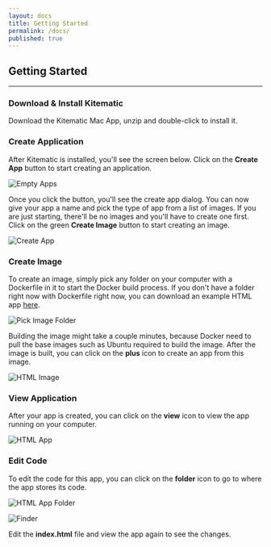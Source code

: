 ```yaml
---
layout: docs
title: Getting Started
permalink: /docs/
published: true
---
```


## Getting Started

---

### Download & Install Kitematic

Download the Kitematic Mac App, unzip and double-click to install it.

### Create Application

After Kitematic is installed, you'll see the screen below. Click on the **Create App**
button to start creating an application.

![Empty Apps](/img/get-started/empty-apps.png)

Once you click the button, you'll see the create app dialog. You can now give your app a name and
pick the type of app from a list of images. If you are just starting, there'll
be no images and you'll have to create one first. Click on the green **Create Image**
button to start creating an image.

![Create App](/img/get-started/create-app.png)

### Create Image

To create an image, simply pick any folder on your computer with a Dockerfile
in it to start the Docker build process. If you don't have a folder right now
with Dockerfile right now, you can download an example HTML app [here](https://github.com/kitematic/html/archive/master.zip).

![Pick Image Folder](/img/get-started/pick-image-folder.png)

Building the image might take a couple minutes, because Docker need to pull the
base images such as Ubuntu required to build the image. After the image is built,
you can click on the **plus** icon to create an app from this image.

![HTML Image](/img/get-started/html-image.png)

### View Application

After your app is created, you can click on the **view** icon to view the app
running on your computer.

![HTML App](/img/get-started/html-app.png)

### Edit Code

To edit the code for this app, you can click on the **folder** icon to go to where
the app stores its code.

![HTML App Folder](/img/get-started/html-app-folder.png)

![Finder](/img/get-started/finder.png)

Edit the **index.html** file and view the app again to see the changes.

